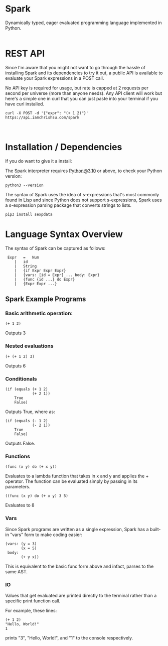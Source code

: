 # Spark
Dynamically typed, eager evaluated programming language implemented in Python.  <br /><br/>


# REST API
Since I'm aware that you might not want to go through the hassle of installing Spark and its dependencies to try it out,
a public API is available to evaluate your Spark expressions in a POST call.

No API key is required for usage, but rate is capped at 2 requests per second per universe (more than anyone needs). Any API client will
work but here's a simple one in curl that you can just paste into your terminal if you have curl installed.

```
curl -X POST -d '{"expr": "(+ 1 2)"}' https://api.iamchrishsu.com/spark
```

<br />

# Installation / Dependencies
If you do want to give it a install:

The Spark interpreter requires Python@3.10 or above, to check your Python version:
```
python3 --version
```

The syntax of Spark uses the idea of s-expressions that's most commonly found in Lisp and since Python does not support s-expressions, Spark uses a s-expression parsing package that converts strings to lists.
```
pip3 install sexpdata
```

# Language Syntax Overview
The syntax of Spark can be captured as follows:
```
 Expr	=	Num
 	|	id
 	|	String
 	|	{if Expr Expr Expr}
 	|	{vars: [id = Expr] ... body: Expr}
 	|	{func {id ...} do Expr}
 	|	{Expr Expr ...}
```

## Spark Example Programs
### Basic arithmetic operation:
```
(+ 1 2)
```
Outputs 3 <br />

### Nested evaluations
```
(+ (+ 1 2) 3)
```
Outputs 6 <br />

### Conditionals
```
(if (equals (+ 1 2)
            (+ 2 1))
    True
    False)
```
Outputs True, where as:<br />
```
(if (equals (- 1 2)
            (- 2 1))
    True
    False)
```
Outputs False.


### Functions
```
(func (x y) do (+ x y))
```
Evaluates to a lambda function that takes in x and y and applies the + operator. The function can be evaluated simply by passing in its parameters.

```
((func (x y) do (+ x y) 3 5)
```
Evaluates to 8


### Vars
Since Spark programs are written as a single expression, Spark has a built-in "vars" form to make coding easier:
```
(vars: (y = 3)
       (x = 5)
 body:
       (+ y x))
```

This is equivalent to the basic func form above and infact, parses to the same AST.



### IO
Values that get evaluated are printed directly to the terminal rather than a specific print function call.

For example, these lines:
```
(+ 1 2)
"Hello, World!"
1
```
prints "3", "Hello, World!", and "1" to the console respectively.

